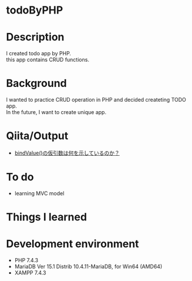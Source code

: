 # todoByPHP

# Description
I created todo app by PHP.  
this app contains CRUD functions.

# Background
I wanted to practice CRUD operation in PHP and decided createting TODO app.  
In the future, I want to create unique app.

# Qiita/Output

- [bindValue()の仮引数は何を示しているのか？](https://qiita.com/cordy/items/e6d01a4f7ca001dabb41)

# To do
- learning MVC model


# Things I learned

# Development environment

- PHP 7.4.3
- MariaDB Ver 15.1 Distrib 10.4.11-MariaDB, for Win64 (AMD64)
- XAMPP 7.4.3